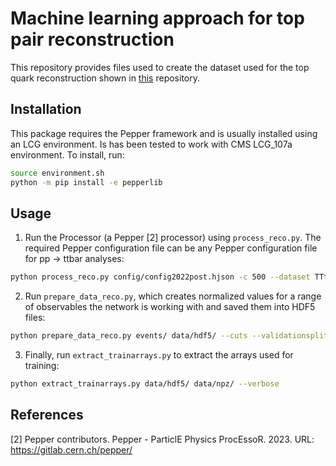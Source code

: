 # Machine learning approach for top pair reconstruction

This repository provides files used to create the dataset used for the top quark reconstruction shown in [this](https://gitlab.cern.ch/mabaattr/top-reconstruction) repository.

## Installation
This package requires the Pepper framework and is usually installed using an LCG environment. Is has been tested to work with CMS LCG_107a environment. To install, run:
```bash
source environment.sh
python -m pip install -e pepperlib
```

## Usage
1. Run the Processor (a Pepper [2] processor) using `process_reco.py`. The required Pepper configuration file can be any Pepper configuration file for pp -> ttbar analyses:
```bash
python process_reco.py config/config2022post.hjson -c 500 --dataset TTto2L2Nu_TuneCP5_13p6TeV_powheg-pythia8 -o output --eventdir events/
```
2. Run `prepare_data_reco.py`, which creates normalized values for a range of observables the network is working with and saved them into HDF5 files:
```bash
python prepare_data_reco.py events/ data/hdf5/ --cuts --validationsplit 0.25 --testsplit 0.25 --counts 1500000
```
3. Finally, run `extract_trainarrays.py` to extract the arrays used for training:
```bash
python extract_trainarrays.py data/hdf5/ data/npz/ --verbose
```

## References

<a id="2">[2]</a> Pepper contributors. Pepper - ParticlE Physics ProcEssoR. 2023. URL: https://gitlab.cern.ch/pepper/
